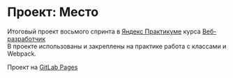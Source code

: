 # Проект: Место
Итоговый проект восьмого спринта в [Яндекс Практикуме](https://practicum.yandex.ru) курса [Веб-разработчик](https://practicum.yandex.ru/web/)</br>
В проекте использованы и закреплены на практике работа с классами и Webpack.

Проект на [GitLab Pages](https://detero23.github.io/mesto/)
